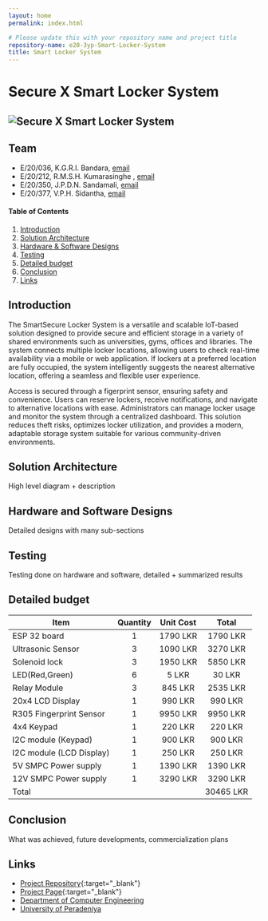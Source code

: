 ```yaml
---
layout: home
permalink: index.html

# Please update this with your repository name and project title
repository-name: e20-3yp-Smart-Locker-System
title: Smart Locker System
---
```


[comment]: # "This is the standard layout for the project, but you can clean this and use your own template"

# Secure X Smart Locker System
<!-- -->
![Secure X Smart Locker System](docs/image/logo.png)
---

## Team
-  E/20/036, K.G.R.I. Bandara, [email](mailto:e20036@eng.pdn.ac.lk)
-  E/20/212, R.M.S.H. Kumarasinghe , [email](mailto:e20212@eng.pdn.ac.lk)
-  E/20/350, J.P.D.N. Sandamali, [email](mailto:e20350@eng.pdn.ac.lk)
-  E/20/377, V.P.H. Sidantha, [email](mailto:e20377@eng.pdn.ac.lk)

<!-- Image (photo/drawing of the final hardware) should be here -->

<!-- This is a sample image, to show how to add images to your page. To learn more options, please refer [this](https://projects.ce.pdn.ac.lk/docs/faq/how-to-add-an-image/) -->

<!-- ![Sample Image](./images/sample.png) -->

#### Table of Contents
1. [Introduction](#introduction)
2. [Solution Architecture](#solution-architecture )
3. [Hardware & Software Designs](#hardware-and-software-designs)
4. [Testing](#testing)
5. [Detailed budget](#detailed-budget)
6. [Conclusion](#conclusion)
7. [Links](#links)

## Introduction

The SmartSecure Locker System is a versatile and scalable IoT-based solution designed to provide secure and efficient storage in a variety of shared environments such as universities, gyms, offices and libraries. The system connects multiple locker locations, allowing users to check real-time availability via a mobile or web application. If lockers at a preferred location are fully occupied, the system intelligently suggests the nearest alternative location, offering a seamless and flexible user experience.

Access is secured through a figerprint sensor, ensuring safety and convenience. Users can reserve lockers, receive notifications, and navigate to alternative locations with ease. Administrators can manage locker usage and monitor the system through a centralized dashboard. This solution reduces theft risks, optimizes locker utilization, and provides a modern, adaptable storage system suitable for various community-driven environments.


## Solution Architecture

High level diagram + description

## Hardware and Software Designs

Detailed designs with many sub-sections

## Testing

Testing done on hardware and software, detailed + summarized results

## Detailed budget

| Item                     | Quantity  | Unit Cost  | Total    |
| ------------------------ |:---------:|:----------:|:--------:|
| ESP 32 board             | 1         | 1790 LKR   | 1790 LKR |
| Ultrasonic Sensor        | 3         | 1090 LKR   | 3270 LKR |
| Solenoid lock            | 3         | 1950 LKR   | 5850 LKR |
| LED(Red,Green)           | 6         | 5 LKR      | 30 LKR   |
| Relay Module             | 3         | 845 LKR    | 2535 LKR |
| 20x4 LCD Display         | 1         | 990 LKR    | 990 LKR  |
| R305 Fingerprint Sensor  | 1         | 9950 LKR   | 9950 LKR |
| 4x4 Keypad               | 1         | 220 LKR    | 220 LKR  |
| I2C module (Keypad)      | 1         | 900 LKR    | 900 LKR  |
| I2C module (LCD Display) | 1         | 250 LKR    | 250 LKR  |
| 5V SMPC Power supply     | 1         | 1390 LKR   | 1390 LKR |
| 12V SMPC Power supply    | 1         | 3290 LKR   | 3290 LKR |
| Total                    |           |            | 30465 LKR|
## Conclusion

What was achieved, future developments, commercialization plans

## Links

- [Project Repository](https://github.com/cepdnaclk/e20-3yp-Smart-Locker-System){:target="_blank"}
- [Project Page](https://cepdnaclk.github.io/e20-3yp-Smart-Locker-System/){:target="_blank"}
- [Department of Computer Engineering](http://www.ce.pdn.ac.lk/)
- [University of Peradeniya](https://eng.pdn.ac.lk/)

[//]: # (Please refer this to learn more about Markdown syntax)
[//]: # (https://github.com/adam-p/markdown-here/wiki/Markdown-Cheatsheet)
